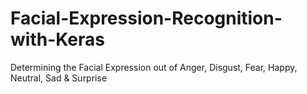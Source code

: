 # Facial-Expression-Recognition-with-Keras
Determining the Facial Expression out of Anger, Disgust, Fear, Happy, Neutral, Sad &amp; Surprise
